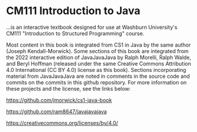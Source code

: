 # CM111 Introduction to Java
...is an interactive textbook designed for use at Washburn University's CM111 "Introduction to Structured Programming" course. 

Most content in this book is integrated from CS1 in Java by the same author (Joseph Kendall-Morwick). Some sections of this book are integrated from the 2022 interactive edition of JavaJavaJava by Ralph Morelli, Ralph Walde, and Beryl Hoffman (released under the same Creative Commons Attribution 4.0 International (CC BY 4.0) license as this book). Sections incorporating material from JavaJavaJava are noted in comments in the source code and commits on the commits in this github repository. For more information on these projects and the license, see the links below:

https://github.com/jmorwick/cs1-java-book

https://github.com/ram8647/javajavajava

https://creativecommons.org/licenses/by/4.0/
